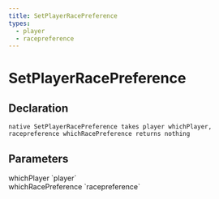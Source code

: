 ```yaml
---
title: SetPlayerRacePreference
types:
  - player
  - racepreference
---
```


# SetPlayerRacePreference

## Declaration

```
native SetPlayerRacePreference takes player whichPlayer, racepreference whichRacePreference returns nothing
```

## Parameters
<dl>
  <dt>whichPlayer `player`</dt>
  <dd></dd>

  <dt>whichRacePreference `racepreference`</dt>
  <dd></dd>
</dl>